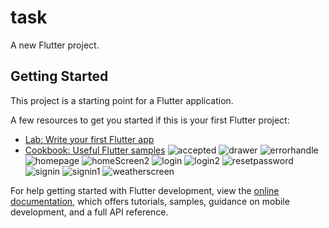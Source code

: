 # task

A new Flutter project.

## Getting Started

This project is a starting point for a Flutter application.

A few resources to get you started if this is your first Flutter project:

- [Lab: Write your first Flutter app](https://docs.flutter.dev/get-started/codelab)
- [Cookbook: Useful Flutter samples](https://docs.flutter.dev/cookbook)
![accepted](https://github.com/user-attachments/assets/28cda76d-75d7-4f7f-8439-fdd83675c1d8)
![drawer](https://github.com/user-attachments/assets/696daa46-8c92-4092-b505-71e4f4fd5265)
![errorhandle](https://github.com/user-attachments/assets/f7482fab-ddf5-4f18-a6fa-fca11491cbdb)
![homepage](https://github.com/user-attachments/assets/74fbecfb-6d36-4663-b2ab-fa1903957b90)
![homeScreen2](https://github.com/user-attachments/assets/55d5cd97-1de6-4e3b-9ef0-cf8c5bfe1952)
![login](https://github.com/user-attachments/assets/4d1c43fe-157d-4d5b-8c21-3c33e8429692)
![login2](https://github.com/user-attachments/assets/10afa1a6-32a8-442e-b2af-e2111711118f)
![resetpassword](https://github.com/user-attachments/assets/5c488dee-f16a-4f5f-8515-f4b1612c87d8)
![signin](https://github.com/user-attachments/assets/e7f1a697-4788-4845-8a7c-5f535f8d1be8)
![signin1](https://github.com/user-attachments/assets/b343a359-21ab-470a-806f-b233574cd7e9)
![weatherscreen](https://github.com/user-attachments/assets/b44b7240-84af-488f-8011-05f2bad9df28)

For help getting started with Flutter development, view the
[online documentation](https://docs.flutter.dev/), which offers tutorials,
samples, guidance on mobile development, and a full API reference.
